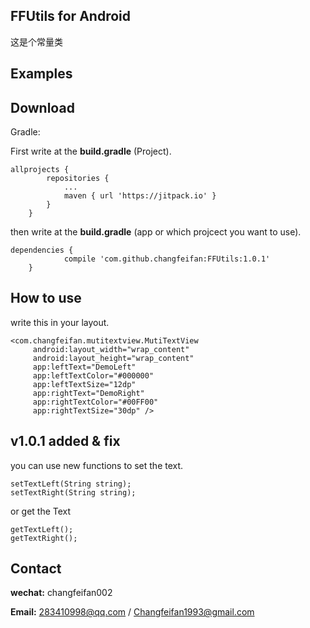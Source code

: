 
## FFUtils for Android
这是个常量类


## Examples


## Download

Gradle:

First write at the **build.gradle** (Project).


```
allprojects {
		repositories {
			...
			maven { url 'https://jitpack.io' }
		}
	}
```

then write at the **build.gradle** (app or which projcect you want to use).

```
dependencies {
	        compile 'com.github.changfeifan:FFUtils:1.0.1'
	}

```
## How to use

write this in your layout.

```
<com.changfeifan.mutitextview.MutiTextView
     android:layout_width="wrap_content"
     android:layout_height="wrap_content"
     app:leftText="DemoLeft"
     app:leftTextColor="#000000"
     app:leftTextSize="12dp"
     app:rightText="DemoRight"
     app:rightTextColor="#00FF00"
     app:rightTextSize="30dp" />
```

## v1.0.1 added & fix

you can use new functions to set the text.

```
setTextLeft(String string);
setTextRight(String string);

```

or get the Text
	
	getTextLeft();
	getTextRight();

## Contact

**wechat:** changfeifan002

**Email:** 283410998@qq.com  /	 Changfeifan1993@gmail.com

